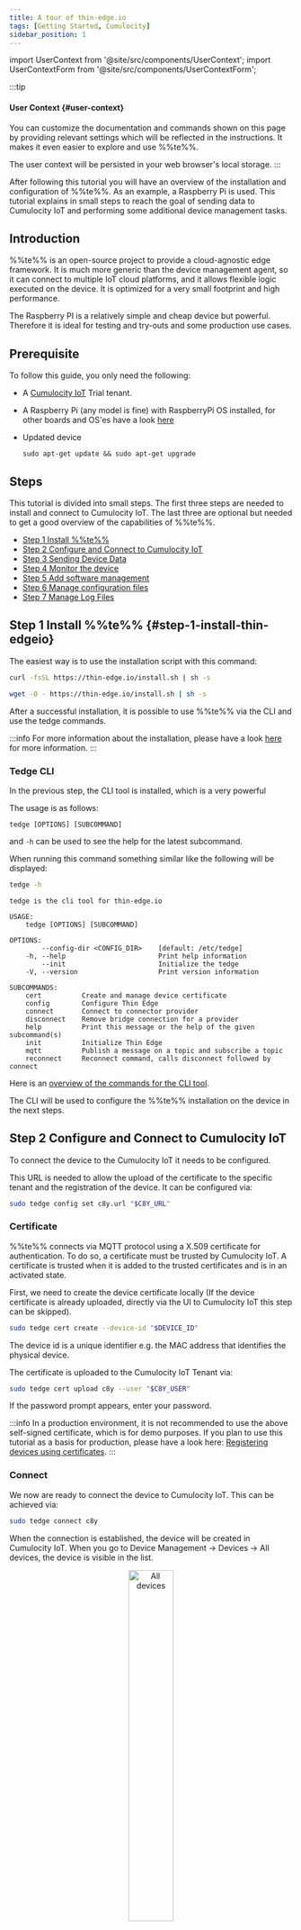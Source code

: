 ```yaml
---
title: A tour of thin-edge.io
tags: [Getting Started, Cumulocity]
sidebar_position: 1
---
```


import UserContext from '@site/src/components/UserContext';
import UserContextForm from '@site/src/components/UserContextForm';

:::tip
#### User Context {#user-context}

You can customize the documentation and commands shown on this page by providing relevant settings which will be reflected in the instructions. It makes it even easier to explore and use %%te%%.

<UserContextForm settings="DEVICE_ID,C8Y_URL,C8Y_USER" />

The user context will be persisted in your web browser's local storage.
:::

After following this tutorial you will have an overview of the installation and configuration of %%te%%. As an example, a Raspberry Pi is used. This tutorial explains in small steps to reach the goal of sending data to Cumulocity IoT and performing some additional device management tasks.


## Introduction

%%te%% is an open-source project to provide a cloud-agnostic edge framework. It is much more generic than the device management agent, so it can connect to multiple IoT cloud platforms, and it allows flexible logic executed on the device. It is optimized for a very small footprint and high performance.

The Raspberry PI is a relatively simple and cheap device but powerful. Therefore it is ideal for testing and try-outs and some production use cases.


##  Prerequisite

To follow this guide, you only need the following:
- A [Cumulocity IoT](https://www.softwareag.cloud/site/product/cumulocity-iot.html) Trial tenant.

- A Raspberry Pi (any model is fine) with RaspberryPi OS installed, for other boards and OS'es have a look [here](../references/supported-platforms.md)
- Updated device

    ```
    sudo apt-get update && sudo apt-get upgrade
    ```

## Steps

This tutorial is divided into small steps. The first three steps are needed to install and connect to Cumulocity IoT. The last three are optional but needed to get a good overview of the capabilities of %%te%%.

- [Step 1 Install %%te%%](#step-1-install-thin-edgeio)
- [Step 2 Configure and Connect to Cumulocity IoT](#step-2-configure-and-connect-to-cumulocity-iot)
- [Step 3 Sending Device Data](#step-3-sending-device-data)
- [Step 4 Monitor the device](#step-4-monitor-the-device)
- [Step 5 Add software management](#step-5-add-software-management)
- [Step 6 Manage configuration files](#step-6-manage-configuration-files)
- [Step 7 Manage Log Files](#step-7-manage-log-files)


## Step 1 Install %%te%% {#step-1-install-thin-edgeio}

The easiest way is to use the installation script with this command:

```sh tab={"label":"curl"}
curl -fsSL https://thin-edge.io/install.sh | sh -s
```

```sh tab={"label":"wget"}
wget -O - https://thin-edge.io/install.sh | sh -s
```

After a successful installation, it is possible to use %%te%% via the CLI and use the tedge commands.

:::info
For more information about the installation, please have a look [here](../install/index.md) for more information.
:::

### Tedge CLI

In the previous step, the CLI tool is installed, which is a very powerful

The usage is as follows:
```
tedge [OPTIONS] [SUBCOMMAND]
```
and `-h` can be used to see the help for the latest subcommand.

When running this command something similar like the following will be displayed:


```sh
tedge -h
```

```run command="tedge -h" lang="text" title="Output"
tedge is the cli tool for thin-edge.io

USAGE:
    tedge [OPTIONS] [SUBCOMMAND]

OPTIONS:
        --config-dir <CONFIG_DIR>    [default: /etc/tedge]
    -h, --help                       Print help information
        --init                       Initialize the tedge
    -V, --version                    Print version information

SUBCOMMANDS:
    cert          Create and manage device certificate
    config        Configure Thin Edge
    connect       Connect to connector provider
    disconnect    Remove bridge connection for a provider
    help          Print this message or the help of the given subcommand(s)
    init          Initialize Thin Edge
    mqtt          Publish a message on a topic and subscribe a topic
    reconnect     Reconnect command, calls disconnect followed by connect
```

Here is an [overview of the commands for the CLI tool](../references/cli/index.md).

The CLI will be used to configure the %%te%% installation on the device in the next steps.

## Step 2 Configure and Connect to Cumulocity IoT

To connect the device to the Cumulocity IoT it needs to be configured.

This URL is needed to allow the upload of the certificate to the specific tenant and the registration of the device. It can be configured via:

<UserContext>

```sh
sudo tedge config set c8y.url "$C8Y_URL"
```

</UserContext>

### Certificate

%%te%% connects via MQTT protocol using a X.509 certificate for authentication. To do so, a certificate must be trusted by Cumulocity IoT. A certificate is trusted when it is added to the trusted certificates and is in an activated state.

First, we need to create the device certificate locally (If the device certificate is already uploaded, directly via the UI to Cumulocity IoT this step can be skipped).

<UserContext>

```sh
sudo tedge cert create --device-id "$DEVICE_ID"
```

</UserContext>

The device id is a unique identifier e.g. the MAC address that identifies the physical device.

The certificate is uploaded to the Cumulocity IoT Tenant via:

<UserContext>

```sh
sudo tedge cert upload c8y --user "$C8Y_USER"
```

</UserContext>

If the password prompt appears, enter your password.

:::info
In a production environment, it is not recommended to use the above self-signed certificate, which is for demo purposes. If you plan to use this tutorial as a basis for production, please have a look here: [Registering devices using certificates](https://cumulocity.com/guides/10.7.0/device-sdk/mqtt/#device-certificates).
:::

### Connect

We now are ready to connect the device to Cumulocity IoT. This can be achieved via:

```sh
sudo tedge connect c8y
```

When the connection is established, the device will be created in Cumulocity IoT. When you go to Device Management &rarr; Devices &rarr; All devices, the device is visible in the list.

<p align="center">
    <img
        src={require('./images/DevicesList.png').default}
        alt="All devices"
        width="40%"
    />
</p>

## Step 3 Sending Device Data

Once your device is configured and connected to Cumulocity IoT, you can start sending measurements, events or alarms. In the standard configuration, you can not connect externally to the mosquito broker and thus the messages have to be sent directly from the device itself.

Below shows some examples on how to publish an MQTT message via the command line:

```sh te2mqtt formats=v1
tedge mqtt pub '{{TOPIC}}' '{{PAYLOAD}}'
```

%%te%% comes with a tedge-mapper daemon. This process collects the data from the `te/#` topics and translates them to the tedge payloads on the `c8y/#` topics which are mapped directly to Cumulocity IoT. The mapper translates simple JSON to the desired target payload for Cumulocity IoT.

### Sending measurements

Measurements within Cumulocity IoT represent regularly acquired readings and statistics from sensors.

A simple single-valued measurement like a temperature measurement can be represented in %%te%% JSON as follows:

```json
{"temperature": 25}
```

With the key-value pair representing the measurement type and the numeric value of the measurement. The endpoint that is supervised by the tedge-mapper for measurements is:

```sh
te/+/+/+/+/m/+
```

The temperature measurement described above can be sent as follows:

```sh te2mqtt formats=v1
tedge mqtt pub te/device/main///m/ '{"temperature": 25}'
```

### Sending events

Events are used to pass real-time information, which is not just plain sensor values, through Cumulocity IoT.

A simple event can be represented in %%te%% JSON as follows:

```json
{
  "text": "A door was closed"
}
```

The endpoint that is supervised by the tedge-mapper for events is:

```sh
te/+/+/+/+/e/+
```

So the door open event described above can be sent as follows:

```sh te2mqtt formats=v1
tedge mqtt pub te/device/main///e/door '{"text": "A door was closed"}'
```

:::info
The command does not provide the `time` property, so the current timestamp will be injected by the mapper.
However an explicit time can be given as a Unix timestamp, as in `"time": 1706794400`, or using RFC 3339, as in `"time":"2024-02-01T13:32:19+00:00"`.
:::

When you go to events (`Device management` &rarr; `your device` &rarr; `events`), you should see this:

![Sending Events](./images/SendingEvents.png)

## Step 4 Monitor the device

With %%te%% device monitoring, you can collect metrics from the device and forward these device metrics to Cumulocity IoT.

Device monitoring can be enabled by installing a community package, [tedge-collectd-setup](https://cloudsmith.io/~thinedge/repos/community/packages/?q=name%3A%27%5Etedge-collectd-setup%24%27), which will install [collectd](https://collectd.org/) and configure some sensible defaults including monitoring of cpu, memory and disk metrics.

```sh tab={"label":"Debian/Ubuntu"}
sudo apt-get install tedge-collectd-setup
```

```sh tab={"label":"RHEL/Fedora/RockyLinux"}
sudo dnf install tedge-collectd-setup
```

```sh tab={"label":"Alpine"}
sudo apk add tedge-collectd-setup
```

What you should see by now is that data arrives on the `collectd/#` topics. You can check that via:

```sh te2mqtt formats=v1
tedge mqtt sub 'collectd/#'
```

The output will be similar like:

```log title="Output"
INFO: Connected
[collectd/raspberrypi/df-root/percent_bytes-used] 1667205183.407:11.7998857498169
[collectd/raspberrypi/memory/percent-used] 1667205183.408:4.87045198079293
[collectd/raspberrypi/cpu/percent-active] 1667205184.398:1.52284263959391
```

:::note
The default collectd settings, `/etc/collectd/collectd.conf`, use conservative interval times, e.g. 10 mins to 1 hour depending on the metric. This is done so that the metrics don't consume unnecessary IoT resources both on the device and in the cloud. If you want to push the metrics more frequently then you will have to adjust the `Interval` settings either globally or on the individual plugins. Make sure you restart the collectd service after making any changes to the configuration.
:::

The `tedge-mapper-collectd` service subscribes to the `collectd/#` topics and translates them to the tedge payloads, then the respective cloud mappers will translate the %%te%% messages to the format dictated by each cloud.

As an example, you can inspect the Cumulocity IoT translated metrics using the following command:

```sh te2mqtt formats=v1
tedge mqtt sub 'c8y/#'
```

The output will be similar like:

```log title="Output"
INFO: Connected
[c8y/measurement/measurements/create] {"type":"ThinEdgeMeasurement","time":"2022-10-31T08:35:44.398000001Z","cpu":{"percent-active":{"value":1.26262626262626}},"memory":{"percent-used":{"value":4.87024847292786}}}
[c8y/measurement/measurements/create] {"type":"ThinEdgeMeasurement","time":"2022-10-31T08:35:45.398000001Z","memory":{"percent-used":{"value":4.87024847292786}},"cpu":{"percent-active":{"value":1.01522842639594}}}
[c8y/measurement/measurements/create] {"type":"ThinEdgeMeasurement","time":"2022-10-31T08:35:46.398000001Z","memory":{"percent-used":{"value":4.87024847292786}},"cpu":{"percent-active":{"value":0.759493670886076}}}
[c8y/measurement/measurements/create] {"type":"ThinEdgeMeasurement","time":"2022-10-31T08:35:47.398000001Z","memory":{"percent-used":{"value":4.87024847292786}},"cpu":{"percent-active":{"value":2.01005025125628}}}
[c8y/measurement/measurements/create] {"type":"ThinEdgeMeasurement","time":"2022-10-31T08:35:48.398000001Z","memory":{"percent-used":{"value":4.87004496506279}},"cpu":{"percent-active":{"value":0.254452926208651}}}
```

The monitoring data will appear in Cumulocity IoT on the device in the measurement section.
![CollectdMeasurements](./images/CollectdMeasurements.png)


### Edit Collectd

To change the monitored data, it is needed to change the collectd.conf. This can be done via Cumulocity IoT, and [step 6](#change-collectd-configuration) explains how to do it.


## Step 5 Add software management

Software management takes care of allowing installation and management of any type of software from Cumulocity IoT. Since the type is generic, any type of software can be managed. In %%te%% this can be extended with plugins. For every software type, a particular plugin is needed.

The following plugins do exist:

- Docker
- APT
- Docker-compose
- Snap

To use those plugins they need to be copied to the following folder:

```sh
/etc/tedge/sm-plugins/
```

The APT plugin (provided by the `tedge-apt-plugin` package) is installed by default. You can find the other plugins in the repository. Make sure to disconnect/reconnect the device after adding plugins via:

<!-- TODO: Verify if reconnecting the mapper is really necessary! -->

```sh
sudo tedge reconnect c8y
```

### Adding new software into the software repository in Cumulocity IoT

1. Go to Cumulocity IoT

2. Go to `Management` &rarr; `Software repository` (left in the menu) and click `Add software` at the right of the top menu bar.

3. In the dialog box, enter a name for the software and confirm it by clicking `Add new`, a description and its version.

4. %%te%% contains a default plugin supporting `debian` packages from both `apt` repositories as well as remote locations.
    If you prefer to use packages from an `apt` repository, select the `Provide a file path` option and give an empty space (' ').

    ![Add new software](./images/AddSoftware.png)

    If you would like to use other sources (eg. a file uploaded to your cloud or an external source), provide the full URL to the file.
    If you would like to upload your binaries, select `Upload a binary` option and upload the file to Cumulocity IoT software repository.


5. Press `Add Software` button.


### Installing software on a device

1. Go to Cumulocity IoT
2. Click `All devices` in the Devices menu, select the desired device from the device list and open its Software tab.

    The Software tab shows a list of all available software installed on the device. If a given software has a type, it will be displayed next to its name. It is possible to search for a particular software by its name or filter the list by software type.

3. Click on `Install software`, on the bottom of the page
4. Find/select the software which was added to the repository in the previous step.
5. Select the right version and click on `install`
6. Then click on `apply changes`, the software will be installed.

When a different version of the already installed software needs to be installed, choose in step 4 the installed software from the list and in step 5 the desired version.

Find more information about [how to manage the software](https://cumulocity.com/guides/users-guide/device-management/#managing-software-on-a-device) on a device.

How to [develop your own plugins](../extend/software-management.md) is described here.

## Step 6 Manage configuration files

With %%te%% it is possible to manage config files on a device by using the Cumulocity IoT configuration management feature as a part of Device Management.

This functionality is directly installed with the initial script. However, it is needed to configure its configuration file to add the entries for the configuration files which need to be managed.

As an example you can copy the following content to add some new configuration files which can be retrieved or applied to the device:

```toml title="file: /etc/tedge/plugins/tedge-configuration-plugin.toml"
files = [
    { path = '/etc/tedge/tedge.toml' },
    { path = '/etc/tedge/mosquitto-conf/c8y-bridge.conf', type = 'c8y-bridge.conf' },
    { path = '/etc/tedge/mosquitto-conf/tedge-mosquitto.conf', type = 'tedge-mosquitto.conf' },
    { path = '/etc/mosquitto/mosquitto.conf', type = 'mosquitto.conf' }
]
```

Where:

* `path` is the full path to the configuration file.
* `type` is a unique alias for each file entry which will be used to represent that file in Cumulocity UI.

Then navigate to  Cumulocity IoT Device Management and the desired device. Open its Configuration tab. You can find tedge-configuration-plugin and more are listed as supported configuration types, as declared in the plugin configuration file. Here you can save the configuration files into the repository or download them.


### Change configuration files via Cumulocity IoT.

If there is a need to change one or more configuration files, there is more than one option to follow:

* Create a whole new configuration file
* Change an existing configuration file

In this tutorial the last option is explained, there are some steps to be taken:

![Configuration Management](./images/ConfigurationManagement.png)


1. Save the configuration file to the repository (`Device management` &rarr; `configuration`. In the list of configuration files  pick  a file to change and click on `Save to repository`).
2. Go to `Management` &rarr; `configuration` snapshots repository.
3. Download the configuration file which needs to be changed (the one you saved to the repository in step 1).
4. Edit this file as needed.
5. Click on `Add configuration snapshot` (top right).
6. Fill the fields, make sure the device type is %%te%%, select the right Configuration type and add the (just edited) configuration file and click on  `Add configuration`.
7. Go back to the device and then to the configuration. In the Available supported configuration you will see the configuration file which was just created. When you click on it, you will see the content.
8. Then click on  `send configuration to device` the configuration file is uploaded to the device.
9. If you then click on `get snapshot from device` (select the right configuration file in device-supported configurations), you will see the change of the configuration file.



![Change Configuration](./images/ChangeConfiguration.png)

### Change collectd configuration file via Cumulocity IoT {#change-collectd-configuration}

To change the collectd metrics of the device, which are displayed in Cumulocity IoT, the next steps are needed. These are similar to the steps in the previous paragraphs.


1. Add a new entry to the `files` section of the plugin's configuration file

    ```toml title="file: /etc/tedge/plugins/tedge-configuration-plugin.toml"
    files = [
      # ...
      {path = '/etc/collectd/collectd.conf', type = 'collectd.conf'},
    ]
    ```

2. Save the configuration file to the repository
3. Go to `Management` &rarr; `configuration` snapshots repository
4. Download the configuration file which needs to be changed
5. Edit this file as needed
6. Click on `Add configuration snapshot` (top right)
7. Fill in the fields, make sure the device type is %%te%% and select the right Configuration type and add the (just edited) configuration file then click on `Add configuration`
8. Go back to the device and then to the configuration. In the Available supported configuration you will see the configuration file which was just created. When you click on it, you will see the content
9. Then click on `send configuration to the device` the configuration file is uploaded to the device.
10. If you then click on get snapshot from device (select the right configuration file in device supported configurations), you will see the change of the configuration file.


## Step 7 Manage Log Files

With %%te%% it is possible to request log files from a device by using the Cumulocity IoT log request feature as a part of Device Management.

This functionality is also installed by default but some configuration is needed to indicate which log files the plugin should manage.

Log files can be added by creating or editing the following file with the given contents:

```toml title="file: /etc/tedge/plugins/tedge-log-plugin.toml"
files = [
  { type = "software-management", path = "/var/log/tedge/agent/workflow-software_*" },
  { type = "mosquitto", path = "/var/log/mosquitto/mosquitto.log" },
  { type = "daemon", path = "/var/log/daemon.log" },
  { type = "user", path = "/var/log/user.log" },
  { type = "apt-history", path = "/var/log/apt/history.log" },
  { type = "apt-term", path = "/var/log/apt/term.log" },
  { type = "auth", path = "/var/log/auth.log" },
  { type = "dpkg", path = "/var/log/dpkg.log" },
  { type = "kern", path = "/var/log/kern.log" }
]
```

To see the content of the log files in Cumulocity IoT, take the following steps:

1. Go to device management and select the right device.

2. Select `Logs`. In this screen, you can request Log files
3. Click on `Request log file`(the top right).
4. In the next screen you can select a date range and a type of log.
5. Then click on `Request log file`.
6. Refresh the page.
7. Click on the requested log file, you should see something similar to this:

![Request Log file](./images/RequestLogfile.png)

If `tedge-log-plugin.toml` is added to the `tedge-configuration-plugin.toml` it is possible to do the administration from there.

However, keep in mind that the daemon has to be restarted every time the `/etc/tedge/plugins/tedge-log-plugin.toml` is touched via the command line.

### Final remarks and summary

With this getting started tutorial you gained some insights on how to install and configure %%te%% on a Raspberry Pi.

If you didn't try the optional steps in this tutorial, it might be a nice idea to work on these as you then get a better insight into the device management capabilities of %%te%%. Other things you can work on are capabilities like working with child devices, building your own plugin etc. Tutorials for that can be found [here](../operate/index.md).
